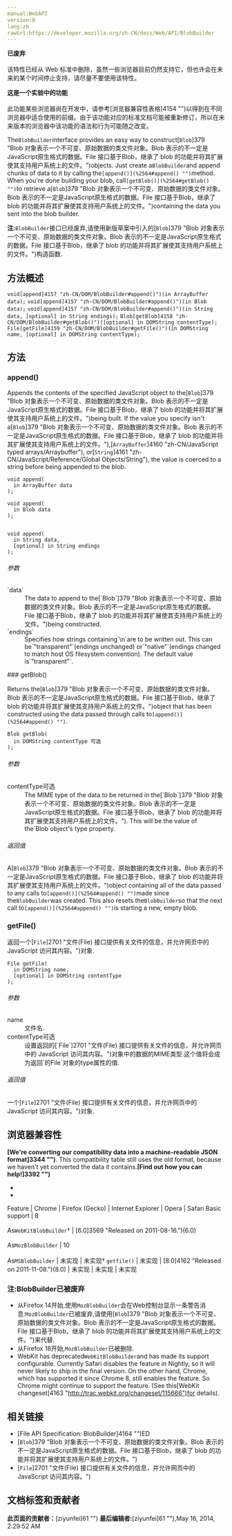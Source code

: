 ```yaml
---
manual:WebAPI
version:0
lang:zh
rawUrl:https://developer.mozilla.org/zh-CN/docs/Web/API/BlobBuilder
---
```






**已废弃**<br></br>该特性已经从 Web 标准中删除，虽然一些浏览器目前仍然支持它，但也许会在未来的某个时间停止支持，请尽量不要使用该特性。




**这是一个实验中的功能**<br></br>此功能某些浏览器尚在开发中，请参考[浏览器兼容性表格]4154 "")以得到在不同浏览器中适合使用的前缀。由于该功能对应的标准文档可能被重新修订，所以在未来版本的浏览器中该功能的语法和行为可能随之改变。




The`BlobBuilder`interface provides an easy way to construct[`Blob`]379 "Blob 对象表示一个不可变、原始数据的类文件对象。Blob 表示的不一定是JavaScript原生格式的数据。File 接口基于Blob，继承了 blob 的功能并将其扩展使其支持用户系统上的文件。")objects. Just create a`BlobBuilder`and append chunks of data to it by calling the`[append()](%2564#append() "")`method. When you&#39;re done building your blob, call`[getBlob()](%2564#getBlob() "")`to retrieve a[`Blob`]379 "Blob 对象表示一个不可变、原始数据的类文件对象。Blob 表示的不一定是JavaScript原生格式的数据。File 接口基于Blob，继承了 blob 的功能并将其扩展使其支持用户系统上的文件。")containing the data you sent into the blob builder.

**注:**`BlobBuilder`接口已经废弃,请使用新版草案中引入的[`Blob`]379 "Blob 对象表示一个不可变、原始数据的类文件对象。Blob 表示的不一定是JavaScript原生格式的数据。File 接口基于Blob，继承了 blob 的功能并将其扩展使其支持用户系统上的文件。")构造函数.

## 方法概述<a name="Method_overview"></a>
`void[append]4157 "zh-CN/DOM/BlobBuilder#append()")(in ArrayBuffer data);` 
`void[append]4157 "zh-CN/DOM/BlobBuilder#append()")(in Blob data);` 
`void[append]4157 "zh-CN/DOM/BlobBuilder#append()")(in String data, [optional] in String endings);` 
`Blob[getBlob]4158 "zh-CN/DOM/BlobBuilder#getBlob()")([optional] in DOMString contentType);` 
`File[getFile]4159 "zh-CN/DOM/BlobBuilder#getFile()")(in DOMString name, [optional] in DOMString contentType);` 


## 方法<a name="方法"></a>

### append()<a name="append()"></a>


Appends the contents of the specified JavaScript object to the[`Blob`]379 "Blob 对象表示一个不可变、原始数据的类文件对象。Blob 表示的不一定是JavaScript原生格式的数据。File 接口基于Blob，继承了 blob 的功能并将其扩展使其支持用户系统上的文件。")being built. If the value you specify isn&#39;t a[`Blob`]379 "Blob 对象表示一个不可变、原始数据的类文件对象。Blob 表示的不一定是JavaScript原生格式的数据。File 接口基于Blob，继承了 blob 的功能并将其扩展使其支持用户系统上的文件。"),[`ArrayBuffer`]4160 "zh-CN/JavaScript typed arrays/Arraybuffer"), or[`String`]4161 "zh-CN/JavaScript/Reference/Global Objects/String"), the value is coerced to a string before being appended to the blob.


```
void append(
  in ArrayBuffer data
);

void append(
  in Blob data
);


void append(
  in String data,
  [optional] in String endings
);
```
<h6>参数</h6><dl><dt>`data`</dt><dd>The data to append to the[`Blob`]379 "Blob 对象表示一个不可变、原始数据的类文件对象。Blob 表示的不一定是JavaScript原生格式的数据。File 接口基于Blob，继承了 blob 的功能并将其扩展使其支持用户系统上的文件。")being constructed.</dd><dt>`endings`</dt><dd>Specifies how strings containing`\n`are to be written out. This can be`"transparent"`(endings unchanged) or`"native"`(endings changed to match host OS filesystem convention). The default value is`"transparent"`.</dd></dl>
### getBlob()<a name="getBlob()"></a>


Returns the[`Blob`]379 "Blob 对象表示一个不可变、原始数据的类文件对象。Blob 表示的不一定是JavaScript原生格式的数据。File 接口基于Blob，继承了 blob 的功能并将其扩展使其支持用户系统上的文件。")object that has been constructed using the data passed through calls to`[append()](%2564#append() "")`.


```
Blob getBlob(
  in DOMString contentType 可选
);
```
<h6>参数</h6><dl><dt>contentType可选</dt><dd>The MIME type of the data to be returned in the[`Blob`]379 "Blob 对象表示一个不可变、原始数据的类文件对象。Blob 表示的不一定是JavaScript原生格式的数据。File 接口基于Blob，继承了 blob 的功能并将其扩展使其支持用户系统上的文件。"). This will be the value of the`Blob`object&#39;s type property.</dd></dl><h6>返回值</h6>

A[`Blob`]379 "Blob 对象表示一个不可变、原始数据的类文件对象。Blob 表示的不一定是JavaScript原生格式的数据。File 接口基于Blob，继承了 blob 的功能并将其扩展使其支持用户系统上的文件。")object containing all of the data passed to any calls to`[append()](%2564#append() "")`made since the`BlobBuilder`was created. This also resets the`BlobBuilder`so that the next call to`[append()](%2564#append() "")`is starting a new, empty blob.


### getFile()<i></i><a name="getFile()"></a>


返回一个[`File`]2701 "文件(File) 接口提供有关文件的信息，并允许网页中的 JavaScript 访问其内容。")对象.


```
File getFile(
  in DOMString name,
  [optional] in DOMString contentType
);
```
<h6>参数</h6><dl><dt>name</dt><dd>文件名.</dd><dt>contentType可选</dt><dd>设置返回的[`File`]2701 "文件(File) 接口提供有关文件的信息，并允许网页中的 JavaScript 访问其内容。")对象中的数据的MIME类型.这个值将会成为返回`的File`对象的type属性的值.</dd></dl><h6>返回值</h6>

一个[`File`]2701 "文件(File) 接口提供有关文件的信息，并允许网页中的 JavaScript 访问其内容。")对象.


## 浏览器兼容性<a name="浏览器兼容性"></a>


**[We&#39;re converting our compatibility data into a machine-readable JSON format]3344 "")**. This compatibility table still uses the old format, because we haven&#39;t yet converted the data it contains.**[Find out how you can help!]3392 "")**


* 
* 
Feature | Chrome | Firefox (Gecko) | Internet Explorer | Opera | Safari 
Basic support | 8<br></br>As`WebKitBlobBuilder`† | [6.0]3569 "Released on 2011-08-16.")(6.0)<br></br>As`MozBlobBuilder` | 10<br></br>As`MSBlobBuilder` | 未实现 | 未实现† 
`getfile()`<i></i> | 未实现 | [8.0]4162 "Released on 2011-11-08.")(8.0) | 未实现 | 未实现 | 未实现 




### 注:BlobBuilder已被废弃<a name="注BlobBuilder已被废弃"></a>

* 从Firefox 14开始,使用`MozBlobBuilder`会在Web控制台显示一条警告消息:`MozBlobBuilder`已被废弃,请使用[`Blob`]379 "Blob 对象表示一个不可变、原始数据的类文件对象。Blob 表示的不一定是JavaScript原生格式的数据。File 接口基于Blob，继承了 blob 的功能并将其扩展使其支持用户系统上的文件。")来代替.
* 从Firefox 18开始,`MozBlobBuilder`已被删除.
* WebKit has deprecated`WebKitBlobBuilder`and has made its support configurable. Currently Safari disables the feature in Nightly, so it will never likely to ship in the final version. On the other hand, Chrome, which has supported it since Chrome 8, still enables the feature. So Chrome might continue to support the feature. (See this[WebKit changeset]4163 "http://trac.webkit.org/changeset/115666")for details).

## 相关链接<a name="相关链接"></a>

* [File API Specification: BlobBuilder]4164 "")ED
* [`Blob`]379 "Blob 对象表示一个不可变、原始数据的类文件对象。Blob 表示的不一定是JavaScript原生格式的数据。File 接口基于Blob，继承了 blob 的功能并将其扩展使其支持用户系统上的文件。")
* [`File`]2701 "文件(File) 接口提供有关文件的信息，并允许网页中的 JavaScript 访问其内容。")



## 文档标签和贡献者
**此页面的贡献者：**[ziyunfei]61 "")
**最后编辑者:**[ziyunfei]61 ""),<time>May 16, 2014, 2:29:52 AM</time>


